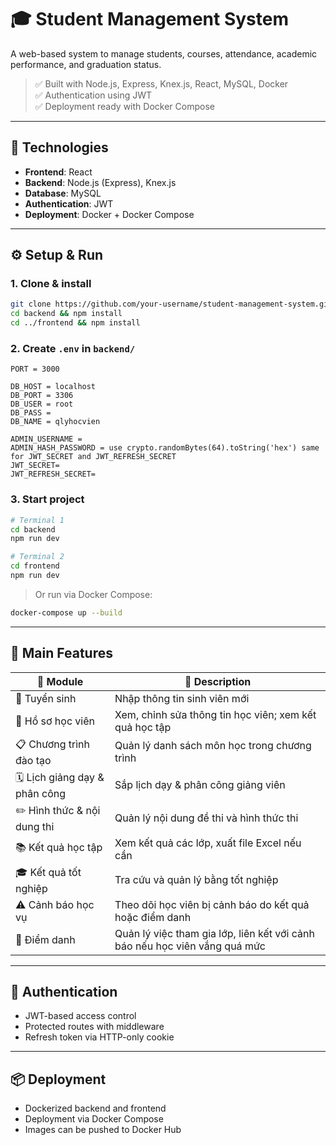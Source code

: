 
# 🎓 Student Management System

A web-based system to manage students, courses, attendance, academic performance, and graduation status.

> ✅ Built with Node.js, Express, Knex.js, React, MySQL, Docker  
> ✅ Authentication using JWT  
> ✅ Deployment ready with Docker Compose

---

## 🚀 Technologies

- **Frontend**: React
- **Backend**: Node.js (Express), Knex.js
- **Database**: MySQL
- **Authentication**: JWT
- **Deployment**: Docker + Docker Compose

---

## ⚙️ Setup & Run

### 1. Clone & install

```bash
git clone https://github.com/your-username/student-management-system.git
cd backend && npm install
cd ../frontend && npm install
```

### 2. Create `.env` in `backend/`

```env
PORT = 3000

DB_HOST = localhost
DB_PORT = 3306
DB_USER = root
DB_PASS = 
DB_NAME = qlyhocvien

ADMIN_USERNAME = 
ADMIN_HASH_PASSWORD = use crypto.randomBytes(64).toString('hex') same for JWT_SECRET and JWT_REFRESH_SECRET
JWT_SECRET= 
JWT_REFRESH_SECRET=
```

### 3. Start project

```bash
# Terminal 1
cd backend
npm run dev

# Terminal 2
cd frontend
npm run dev
```

> Or run via Docker Compose:
```bash
docker-compose up --build
```

---

## 🧩 Main Features

| 🧩 Module                        | 📝 Description                                                                 |
|----------------------------------|--------------------------------------------------------------------------------|
| 📘 Tuyển sinh                   | Nhập thông tin sinh viên mới                                                   |
| 👤 Hồ sơ học viên              | Xem, chỉnh sửa thông tin học viên; xem kết quả học tập                        |
| 📋 Chương trình đào tạo        | Quản lý danh sách môn học trong chương trình                                  |
| 🗓️ Lịch giảng dạy & phân công | Sắp lịch dạy & phân công giảng viên                                           |
| ✏️ Hình thức & nội dung thi    | Quản lý nội dung đề thi và hình thức thi                                      |
| 📚 Kết quả học tập             | Xem kết quả các lớp, xuất file Excel nếu cần                                   |
| 🎓 Kết quả tốt nghiệp          | Tra cứu và quản lý bằng tốt nghiệp                                             |
| ⚠️ Cảnh báo học vụ             | Theo dõi học viên bị cảnh báo do kết quả hoặc điểm danh                       |
| 📝 Điểm danh                   | Quản lý việc tham gia lớp, liên kết với cảnh báo nếu học viên vắng quá mức     |

---

## 🔐 Authentication

- JWT-based access control
- Protected routes with middleware
- Refresh token via HTTP-only cookie

---

## 📦 Deployment

- Dockerized backend and frontend
- Deployment via Docker Compose
- Images can be pushed to Docker Hub


